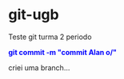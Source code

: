 # git-ugb
Teste git turma 2 periodo

<p style="color:blue; font-weight: bold">git commit -m "commit Alan o/"</p>

criei uma branch...
